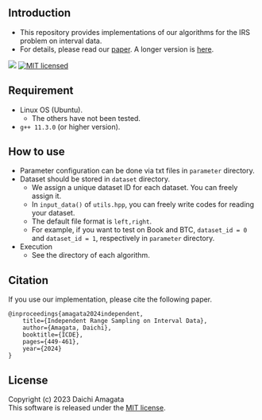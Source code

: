 ## Introduction
* This repository provides implementations of our algorithms for the IRS problem on interval data.
* For details, please read our [paper](https://ieeexplore.ieee.org/abstract/document/10597989). A longer version is [here](https://arxiv.org/abs/2405.08315).

![](https://api.visitorbadge.io/api/VisitorHit?user=matchyc&repo=IRS-interval&countColor=%237B1E7A)
[![MIT licensed](https://img.shields.io/badge/license-MIT-yellow.svg)](https://github.com/amgt-d1/IRS-interval/blob/main/license.txt)

## Requirement
* Linux OS (Ubuntu).
   * The others have not been tested.
* `g++ 11.3.0` (or higher version).

## How to use
* Parameter configuration can be done via txt files in `parameter` directory.
* Dataset should be stored in `dataset` directory.
	* We assign a unique dataset ID for each dataset. You can freely assign it.
	* In `input_data()` of `utils.hpp`, you can freely write codes for reading your dataset.
	* The default file format is `left,right`.
   	* For example, if you want to test on Book and BTC, `dataset_id = 0` and `dataset_id = 1`, respectively in `parameter` directory.
* Execution
	* See the directory of each algorithm.

## Citation
If you use our implementation, please cite the following paper.
``` 
@inproceedings{amagata2024independent,  
    title={Independent Range Sampling on Interval Data},  
    author={Amagata, Daichi},  
    booktitle={ICDE},  
    pages={449-461},  
    year={2024}  
}
``` 

## License
Copyright (c) 2023 Daichi Amagata  
This software is released under the [MIT license](https://github.com/amgt-d1/IRS-interval/blob/main/license.txt).
